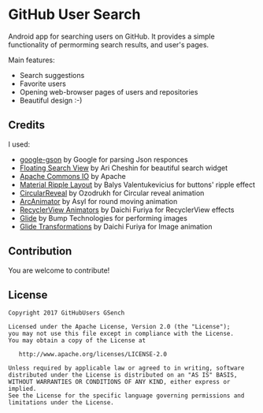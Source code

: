 # GitHub User Search



Android app for searching users on GitHub. It provides a simple functionality of permorming search results, and user's pages.

Main features:
  - Search suggestions
  - Favorite users
  - Opening web-browser pages of users and repositories
  - Beautiful design :-)

## Credits
I used:
  - [google-gson](https://github.com/google/gson) by Google for parsing Json responces
  - [Floating Search View](https://github.com/arimorty/floatingsearchview) by Ari Cheshin for beautiful search widget
  - [Apache Commons IO](https://commons.apache.org/proper/commons-io/) by Apache
  - [Material Ripple Layout](https://github.com/balysv/material-ripple) by Balys Valentukevicius for buttons' ripple effect
  - [CircularReveal](https://github.com/ozodrukh/CircularReveal) by Ozodrukh for Circular reveal animation
  - [ArcAnimator](https://github.com/asyl/ArcAnimator) by Asyl for round moving animation
  - [RecyclerView Animators](https://github.com/wasabeef/recyclerview-animators) by Daichi Furiya for RecyclerView effects
  - [Glide](https://github.com/bumptech/glide) by Bump Technologies for performing images
  - [Glide Transformations](https://github.com/wasabeef/glide-transformations) by Daichi Furiya for Image animation

## Contribution
You are welcome to contribute!

## License
```
Copyright 2017 GitHubUsers GSench

Licensed under the Apache License, Version 2.0 (the "License");
you may not use this file except in compliance with the License.
You may obtain a copy of the License at

   http://www.apache.org/licenses/LICENSE-2.0

Unless required by applicable law or agreed to in writing, software
distributed under the License is distributed on an "AS IS" BASIS,
WITHOUT WARRANTIES OR CONDITIONS OF ANY KIND, either express or implied.
See the License for the specific language governing permissions and
limitations under the License.
```
